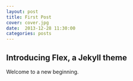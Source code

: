 ```yaml
---
layout: post
title: First Post
cover: cover.jpg
date:  2013-12-28 11:30:00
categories: posts
---
```


## Introducing Flex, a Jekyll theme

Welcome to a new beginning.
